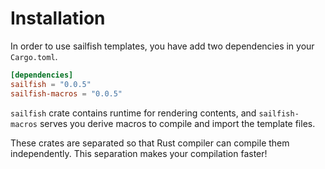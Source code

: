 # Installation

In order to use sailfish templates, you have add two dependencies in your `Cargo.toml`.

```toml
[dependencies]
sailfish = "0.0.5"
sailfish-macros = "0.0.5"
```

`sailfish` crate contains runtime for rendering contents, and `sailfish-macros` serves you derive macros to compile and import the template files.

These crates are separated so that Rust compiler can compile them independently. This separation makes your compilation faster!
